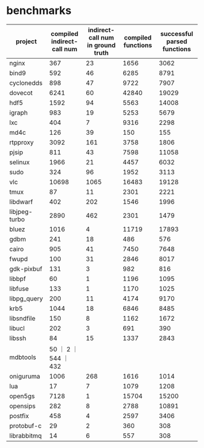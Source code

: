 # benchmarks

| project | compiled indirect-call num | indirect-call num in ground truth | compiled functions  | successful parsed functions |
| ---- |----|----|---- | ---- |
| nginx | 367 | 23 | 1656 | 3062 |
| bind9 | 592 | 46 | 6285 | 8791 |
| cyclonedds | 898 | 47 | 9722 | 7907 |
| dovecot | 6241 | 60 | 42840 | 19029 |
| hdf5 | 1592 | 94 | 5563 | 14008 |
| igraph | 983 | 19 | 5253 | 5679 |
| lxc | 404 | 7 | 9316 | 2298 |
| md4c | 126 | 39 | 150 | 155 |
| rtpproxy | 3092 | 161 | 3758 | 1806 |
| pjsip | 811 | 43 | 7598 | 11058 |
| selinux | 1966 | 21 | 4457 | 6032 |
| sudo | 324 | 96 | 1952 | 3113 |
| vlc | 10698 | 1065 | 16483 | 19128 |
| tmux | 87 | 11 | 2301 | 2221 |
| libdwarf | 402 | 202 | 1546 | 1996 |
| libjpeg-turbo | 2890 | 462 | 2301 | 1479 |
| bluez | 1016 | 4 | 11719 | 17893 |
| gdbm | 241 | 18 | 486 | 576 |
| cairo | 905 | 41 | 7450 | 7648 |
| fwupd | 100 | 31 | 2846 | 8017 |
| gdk-pixbuf | 131 | 3 | 982 | 816 |
| libbpf | 60 | 1 | 1196 | 1095 |
| libfuse | 133 | 1 | 1170 | 1025 |
| libpg_query | 200 | 11 | 4174 | 9170 |
| krb5 | 1044 | 18 | 6846 | 8485 |
| libsndfile | 150 | 8 | 1162 | 1672 |
| libucl | 202 | 3 | 691 | 390 |
| libssh | 84 | 15 | 1337 | 2843 |
| mdbtools | 50 ｜ 2 ｜ 544 ｜ 432 |
| oniguruma | 1006 | 268 | 1616 | 1014 |
| lua | 17 | 7 | 1079 | 1208 |
| open5gs | 7128 | 1 | 15704 | 15200 |
| opensips | 282 | 8 | 2788 | 10891 |
| postfix | 458 | 4 | 2597 | 3406 |
| protobuf-c | 29 | 2 | 360 | 308 |
| librabbitmq | 14 | 6 | 557 | 308 |
